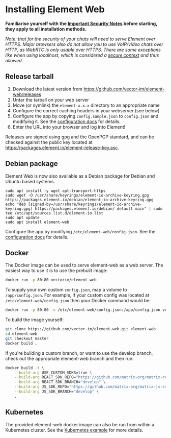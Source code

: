 # Installing Element Web

**Familiarise yourself with the [Important Security Notes](../README.md#important-security-notes) before starting, they apply to all installation methods.**

_Note: that for the security of your chats will need to serve Element over HTTPS.
Major browsers also do not allow you to use VoIP/video chats over HTTP, as WebRTC is only usable over HTTPS.
There are some exceptions like when using localhost, which is considered a [secure context](https://developer.mozilla.org/docs/Web/Security/Secure_Contexts) and thus allowed._

## Release tarball

1. Download the latest version from <https://github.com/vector-im/element-web/releases>
1. Untar the tarball on your web server
1. Move (or symlink) the `element-x.x.x` directory to an appropriate name
1. Configure the correct caching headers in your webserver (see below)
1. Configure the app by copying `config.sample.json` to `config.json` and
   modifying it. See the [configuration docs](config.md) for details.
1. Enter the URL into your browser and log into Element!

Releases are signed using gpg and the OpenPGP standard,
and can be checked against the public key located at <https://packages.element.io/element-release-key.asc>.

## Debian package

Element Web is now also available as a Debian package for Debian and Ubuntu based systems.

```shell
sudo apt install -y wget apt-transport-https
sudo wget -O /usr/share/keyrings/element-io-archive-keyring.gpg https://packages.element.io/debian/element-io-archive-keyring.gpg
echo "deb [signed-by=/usr/share/keyrings/element-io-archive-keyring.gpg] https://packages.element.io/debian/ default main" | sudo tee /etc/apt/sources.list.d/element-io.list
sudo apt update
sudo apt install element-web
```

Configure the app by modifying `/etc/element-web/config.json`. See the [configuration docs](config.md) for details.

## Docker

The Docker image can be used to serve element-web as a web server. The easiest way to use
it is to use the prebuilt image:

```bash
docker run -p 80:80 vectorim/element-web
```

To supply your own custom `config.json`, map a volume to `/app/config.json`. For example,
if your custom config was located at `/etc/element-web/config.json` then your Docker command
would be:

```bash
docker run -p 80:80 -v /etc/element-web/config.json:/app/config.json vectorim/element-web
```

To build the image yourself:

```bash
git clone https://github.com/vector-im/element-web.git element-web
cd element-web
git checkout master
docker build .
```

If you're building a custom branch, or want to use the develop branch, check out the appropriate
element-web branch and then run:

```bash
docker build -t \
    --build-arg USE_CUSTOM_SDKS=true \
    --build-arg REACT_SDK_REPO="https://github.com/matrix-org/matrix-react-sdk.git" \
    --build-arg REACT_SDK_BRANCH="develop" \
    --build-arg JS_SDK_REPO="https://github.com/matrix-org/matrix-js-sdk.git" \
    --build-arg JS_SDK_BRANCH="develop" \
    .
```

## Kubernetes

The provided element-web docker image can also be run from within a Kubernetes cluster.
See the [Kubernetes example](docs/kubernetes.md) for more details.
